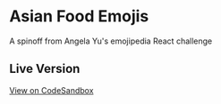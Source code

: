# Asian Food Emojis
A spinoff from Angela Yu's emojipedia React challenge

## Live Version
[View on CodeSandbox](https://codesandbox.io/s/asian-food-emoji-react-exercise-5p897)

